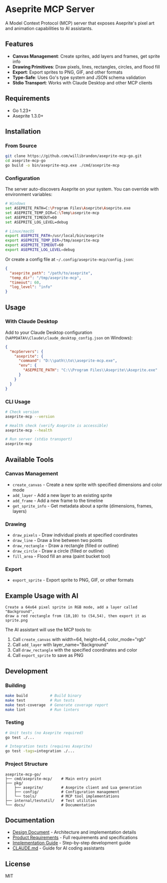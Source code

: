 # Aseprite MCP Server

A Model Context Protocol (MCP) server that exposes Aseprite's pixel art and animation capabilities to AI assistants.

## Features

- **Canvas Management**: Create sprites, add layers and frames, get sprite info
- **Drawing Primitives**: Draw pixels, lines, rectangles, circles, and flood fill
- **Export**: Export sprites to PNG, GIF, and other formats
- **Type-Safe**: Uses Go's type system and JSON schema validation
- **Stdio Transport**: Works with Claude Desktop and other MCP clients

## Requirements

- Go 1.23+
- Aseprite 1.3.0+

## Installation

### From Source

```bash
git clone https://github.com/willibrandon/aseprite-mcp-go.git
cd aseprite-mcp-go
go build -o bin/aseprite-mcp.exe ./cmd/aseprite-mcp
```

### Configuration

The server auto-discovers Aseprite on your system. You can override with environment variables:

```bash
# Windows
set ASEPRITE_PATH=C:\Program Files\Aseprite\Aseprite.exe
set ASEPRITE_TEMP_DIR=C:\Temp\aseprite-mcp
set ASEPRITE_TIMEOUT=60
set ASEPRITE_LOG_LEVEL=debug

# Linux/macOS
export ASEPRITE_PATH=/usr/local/bin/aseprite
export ASEPRITE_TEMP_DIR=/tmp/aseprite-mcp
export ASEPRITE_TIMEOUT=60
export ASEPRITE_LOG_LEVEL=debug
```

Or create a config file at `~/.config/aseprite-mcp/config.json`:

```json
{
  "aseprite_path": "/path/to/aseprite",
  "temp_dir": "/tmp/aseprite-mcp",
  "timeout": 60,
  "log_level": "info"
}
```

## Usage

### With Claude Desktop

Add to your Claude Desktop configuration (`%APPDATA%\Claude\claude_desktop_config.json` on Windows):

```json
{
  "mcpServers": {
    "aseprite": {
      "command": "D:\\path\\to\\aseprite-mcp.exe",
      "env": {
        "ASEPRITE_PATH": "C:\\Program Files\\Aseprite\\Aseprite.exe"
      }
    }
  }
}
```

### CLI Usage

```bash
# Check version
aseprite-mcp --version

# Health check (verify Aseprite is accessible)
aseprite-mcp --health

# Run server (stdio transport)
aseprite-mcp
```

## Available Tools

### Canvas Management

- `create_canvas` - Create a new sprite with specified dimensions and color mode
- `add_layer` - Add a new layer to an existing sprite
- `add_frame` - Add a new frame to the timeline
- `get_sprite_info` - Get metadata about a sprite (dimensions, frames, layers)

### Drawing

- `draw_pixels` - Draw individual pixels at specified coordinates
- `draw_line` - Draw a line between two points
- `draw_rectangle` - Draw a rectangle (filled or outline)
- `draw_circle` - Draw a circle (filled or outline)
- `fill_area` - Flood fill an area (paint bucket tool)

### Export

- `export_sprite` - Export sprite to PNG, GIF, or other formats

## Example Usage with AI

```
Create a 64x64 pixel sprite in RGB mode, add a layer called "Background",
draw a red rectangle from (10,10) to (54,54), then export it as sprite.png
```

The AI assistant will use the MCP tools to:
1. Call `create_canvas` with width=64, height=64, color_mode="rgb"
2. Call `add_layer` with layer_name="Background"
3. Call `draw_rectangle` with the specified coordinates and color
4. Call `export_sprite` to save as PNG

## Development

### Building

```bash
make build          # Build binary
make test           # Run tests
make test-coverage  # Generate coverage report
make lint           # Run linters
```

### Testing

```bash
# Unit tests (no Aseprite required)
go test ./...

# Integration tests (requires Aseprite)
go test -tags=integration ./...
```

### Project Structure

```
aseprite-mcp-go/
├── cmd/aseprite-mcp/    # Main entry point
├── pkg/
│   ├── aseprite/        # Aseprite client and Lua generation
│   ├── config/          # Configuration management
│   └── tools/           # MCP tool implementations
├── internal/testutil/   # Test utilities
└── docs/                # Documentation
```

## Documentation

- [Design Document](docs/DESIGN.md) - Architecture and implementation details
- [Product Requirements](docs/PRD.md) - Full requirements and specifications
- [Implementation Guide](docs/IMPLEMENTATION_GUIDE.md) - Step-by-step development guide
- [CLAUDE.md](CLAUDE.md) - Guide for AI coding assistants

## License

MIT